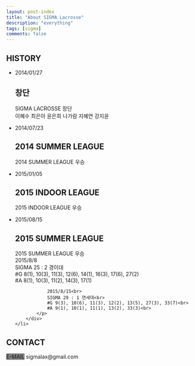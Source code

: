 ```yaml
---
layout: post-index
title: "About SIGMA Lacrosse"
description: "everything"
tags: [sigma]
comments: false
---
```

<article>
<h2>HISTORY</h2>
<ul class="cbp_tmtimeline">
	<li>
		<time class="cbp_tmtime" datetime="2014-01-27"><span>2014/01/27</span></time>
		<div class="cbp_tmicon cbp_tmicon-phone"></div>
		<div class="cbp_tmlabel">
			<h2>창단</h2>
			<p>SIGMA LACROSSE 창단<br>
                이혜수 최은아 윤은희 나가람 지혜연 강지윤
            </p>
		</div>
	</li>
	<li>
		<time class="cbp_tmtime" datetime="2014-07-23"><span>2014/07/23</span></time>
		<div class="cbp_tmicon cbp_tmicon-screen"></div>
		<div class="cbp_tmlabel">
			<h2>2014 SUMMER LEAGUE</h2>
			<p>2014 SUMMER LEAGUE 우승</p>
		</div>
	</li>
	<li>
		<time class="cbp_tmtime" datetime="2015-01-05"><span>2015/01/05</span></time>
		<div class="cbp_tmicon cbp_tmicon-mail"></div>
		<div class="cbp_tmlabel">
			<h2>2015 INDOOR LEAGUE</h2>
			<p>2015 INDOOR LEAGUE 우승</p>
		</div>
	</li>
	<li>
		<time class="cbp_tmtime" datetime="2015-08-15"><span>2015/08/15</span></time>
		<div class="cbp_tmicon cbp_tmicon-phone"></div>
		<div class="cbp_tmlabel">
			<h2>2015 SUMMER LEAGUE</h2>
			<p>2015 SUMMER LEAGUE 우승<br>
                2015/8/8<br>
                SIGMA 25 : 2 경이대<br>
                #G 8(1), 10(3), 11(3), 12(6), 14(1), 16(3), 17(6), 27(2)<br>
                #A 8(1), 10(3), 11(2), 14(3), 17(1)<br>

                2015/8/15<br>
                SIGMA 29 : 1 연세대<br>
                #G 9(3), 10(6), 11(3), 12(2), 13(5), 27(3), 33(7)<br>
                #A 9(1), 10(1), 11(1), 13(2), 33(3)<br>
            </p>
		</div>
	</li>
</ul>

  <h2>CONTACT</h2>
	<span style="background-color:gray;">E-MAIL</span>  sigmalax@gmail.com
</article>



